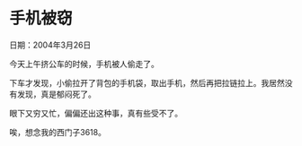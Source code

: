 # 手机被窃

日期：2004年3月26日

今天上午挤公车的时候，手机被人偷走了。

下车才发现，小偷拉开了背包的手机袋，取出手机，然后再把拉链拉上。我居然没有发现，真是郁闷死了。

眼下又穷又忙，偏偏还出这种事，真有些受不了。

唉，想念我的西门子3618。


